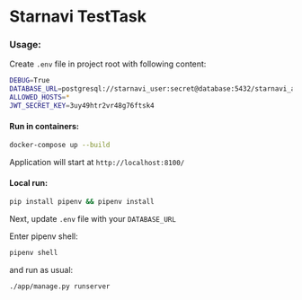 # Starnavi TestTask

### Usage:

Create `.env` file in project root with following content:

```bash
DEBUG=True
DATABASE_URL=postgresql://starnavi_user:secret@database:5432/starnavi_app
ALLOWED_HOSTS=*
JWT_SECRET_KEY=3uy49htr2vr48g76ftsk4
```

#### Run in containers:

```bash
docker-compose up --build
```

Application will start at `http://localhost:8100/`

#### Local run:

```bash
pip install pipenv && pipenv install
```

Next, update `.env` file with your `DATABASE_URL`

Enter pipenv shell:

```bash
pipenv shell
``` 

and run as usual:

```bash
./app/manage.py runserver
```